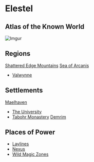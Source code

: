 <!-- TITLE: Elestel -->
<!-- SUBTITLE: The World & its Environs -->

# Elestel
## Atlas of the Known World

![Imgur](https://i.imgur.com/wlyfEDU.jpg)


## Regions
[Shattered Edge Mountains](regions/shattered-edge-mountains)
[Sea of Arcanis](regions/sea-of-arcanis)
* [Valwynne](regions/valwynne)

## Settlements
[Maelhaven](settlements/maelhaven)
* [The University](settlements/university)
* [Tabohr Monastery](settlements/tabohr_monastery)
[Demrim](settlements/demrim)
## Places of Power
* [Laylines](places_of_power/laylines)
* [Nexus](places_of_power/nexus)
* [Wild Magic Zones](places_of_power/wild_magic)


